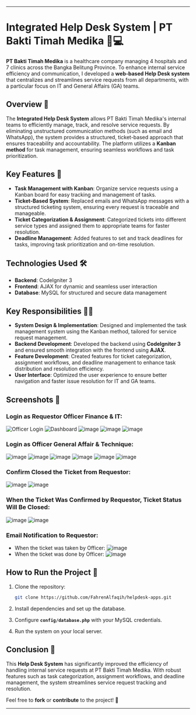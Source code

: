 
---

# Integrated Help Desk System | PT Bakti Timah Medika 🏥💻

**PT Bakti Timah Medika** is a healthcare company managing 4 hospitals and 7 clinics across the Bangka Belitung Province. To enhance internal service efficiency and communication, I developed a **web-based Help Desk system** that centralizes and streamlines service requests from all departments, with a particular focus on IT and General Affairs (GA) teams.

## Overview 🚀

The **Integrated Help Desk System** allows PT Bakti Timah Medika's internal teams to efficiently manage, track, and resolve service requests. By eliminating unstructured communication methods (such as email and WhatsApp), the system provides a structured, ticket-based approach that ensures traceability and accountability. The platform utilizes a **Kanban method** for task management, ensuring seamless workflows and task prioritization.

## Key Features 🔑

* **Task Management with Kanban**: Organize service requests using a Kanban board for easy tracking and management of tasks.
* **Ticket-Based System**: Replaced emails and WhatsApp messages with a structured ticketing system, ensuring every request is traceable and manageable.
* **Ticket Categorization & Assignment**: Categorized tickets into different service types and assigned them to appropriate teams for faster resolution.
* **Deadline Management**: Added features to set and track deadlines for tasks, improving task prioritization and on-time resolution.

## Technologies Used 🛠️

* **Backend**: CodeIgniter 3
* **Frontend**: AJAX for dynamic and seamless user interaction
* **Database**: MySQL for structured and secure data management

## Key Responsibilities 👨‍💻

* **System Design & Implementation**: Designed and implemented the task management system using the Kanban method, tailored for service request management.
* **Backend Development**: Developed the backend using **CodeIgniter 3** and ensured smooth integration with the frontend using **AJAX**.
* **Feature Development**: Created features for ticket categorization, assignment workflows, and deadline management to enhance task distribution and resolution efficiency.
* **User Interface**: Optimized the user experience to ensure better navigation and faster issue resolution for IT and GA teams.

## Screenshots 📸

### Login as **Requestor Officer Finance & IT**:

![Officer Login](https://github.com/user-attachments/assets/8f5f9357-213d-4f1f-af03-dd79af15dfe9)
![Dashboard](https://github.com/user-attachments/assets/937ac88b-53a7-4995-b312-c51e36de7b02)
![image](https://github.com/user-attachments/assets/0ebba759-d74f-4410-9df6-1e00067282a2)
![image](https://github.com/user-attachments/assets/f3c64ed5-4ce4-4b87-a2a8-ffc5bd3a8556)
![image](https://github.com/user-attachments/assets/4e7911e4-ddfa-424b-a61e-4f9d3ce7adef)

### Login as **Officer General Affair & Technique**:

![image](https://github.com/user-attachments/assets/34dabd6f-0c1d-4324-a65c-c1f43a40306c)
![image](https://github.com/user-attachments/assets/5bafae31-8076-4838-9154-9286b86971f9)
![image](https://github.com/user-attachments/assets/32ff1796-9191-419a-b30d-daa3c45a62a7)
![image](https://github.com/user-attachments/assets/b38d2543-a1a6-4ab2-912e-c74453ef1956)
![image](https://github.com/user-attachments/assets/7cf4cda8-9b3c-4259-a714-431e36dd87c3)
![image](https://github.com/user-attachments/assets/43708cb8-a481-43b2-a28b-f02a6454e87a)

### Confirm Closed the Ticket from Requestor:

![image](https://github.com/user-attachments/assets/bb6347a0-2b92-4644-852d-5c31b7722809)
![image](https://github.com/user-attachments/assets/c3831d8b-1d8b-4222-92f7-2fee414bb2c2)

### When the Ticket Was Confirmed by Requestor, Ticket Status Will Be Closed:

![image](https://github.com/user-attachments/assets/af725c71-a7fd-46f6-a639-0b6c1d07d71c)
![image](https://github.com/user-attachments/assets/15273721-4e78-4fbc-a31a-a586a32faf9e)

### Email Notification to **Requestor**:

* When the ticket was taken by Officer:
  ![image](https://github.com/user-attachments/assets/986c448c-b168-4e22-8c25-ebf7a948acd1)
* When the ticket was done by Officer:
  ![image](https://github.com/user-attachments/assets/bd2738cd-e1c2-49ae-bab6-412c4e08e771)

## How to Run the Project 🚀

1. Clone the repository:

   ```bash
   git clone https://github.com/FahrenAlfaqih/helpdesk-apps.git
   ```

2. Install dependencies and set up the database.

3. Configure **`config/database.php`** with your MySQL credentials.

4. Run the system on your local server.

## Conclusion 🎯

This **Help Desk System** has significantly improved the efficiency of handling internal service requests at PT Bakti Timah Medika. With robust features such as task categorization, assignment workflows, and deadline management, the system streamlines service request tracking and resolution.

Feel free to **fork** or **contribute** to the project! 🙌

---
